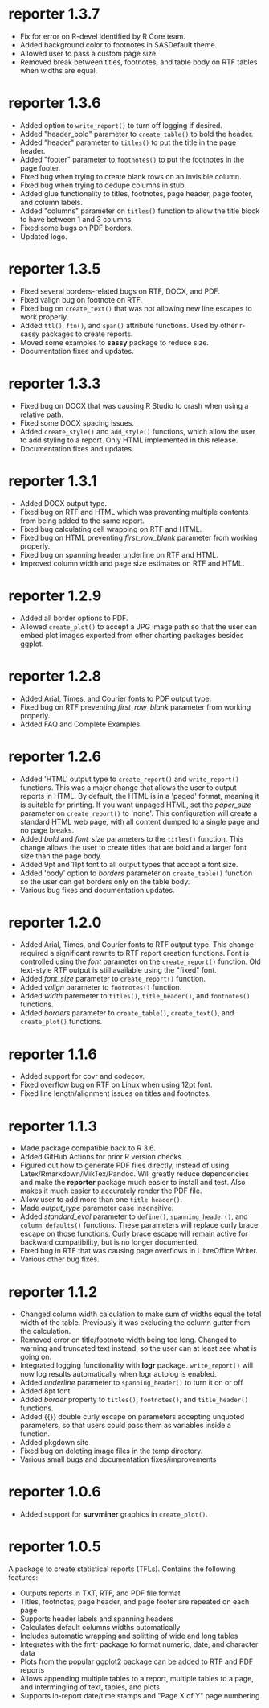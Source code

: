 # reporter 1.3.7
* Fix for error on R-devel identified by R Core team.
* Added background color to footnotes in SASDefault theme.
* Allowed user to pass a custom page size.
* Removed break between titles, footnotes, and table body on RTF tables
when widths are equal.

# reporter 1.3.6

* Added option to `write_report()` to turn off logging if desired.
* Added "header_bold" parameter to `create_table()` to bold the header.
* Added "header" parameter to `titles()` to put the title in the page header.
* Added "footer" parameter to `footnotes()` to put the footnotes in the
page footer.
* Fixed bug when trying to create blank rows on an invisible column.
* Fixed bug when trying to dedupe columns in stub.
* Added glue functionality to titles, footnotes, page header, page footer, 
and column labels.  
* Added "columns" parameter on `titles()` function to allow the title
block to have between 1 and 3 columns.  
* Fixed some bugs on PDF borders.
* Updated logo.

# reporter 1.3.5

* Fixed several borders-related bugs on RTF, DOCX, and PDF.
* Fixed valign bug on footnote on RTF.
* Fixed bug on `create_text()` that was not allowing 
new line escapes to work properly.
* Added `ttl()`, `ftn()`, and `span()` attribute functions.
Used by other r-sassy packages to create reports.
* Moved some examples to **sassy** package to reduce size.
* Documentation fixes and updates.

# reporter 1.3.3

* Fixed bug on DOCX that was causing R Studio to crash when using a relative path.
* Fixed some DOCX spacing issues.
* Added `create_style()` and `add_style()` functions, which allow the user
to add styling to a report.  Only HTML implemented in this release.
* Documentation fixes and updates.

# reporter 1.3.1

* Added DOCX output type.
* Fixed bug on RTF and HTML which was preventing multiple contents 
from being added to the same report.
* Fixed bug calculating cell wrapping on RTF and HTML.
* Fixed bug on HTML preventing _first_row_blank_ parameter from working properly.
* Fixed bug on spanning header underline on RTF and HTML.
* Improved column width and page size estimates on RTF and HTML.

# reporter 1.2.9

* Added all border options to PDF.
* Allowed `create_plot()` to accept a JPG image path so that the user can embed
plot images exported from other charting packages besides ggplot.

# reporter 1.2.8

* Added Arial, Times, and Courier fonts to PDF output type.  
* Fixed bug on RTF preventing _first_row_blank_ parameter from working properly.
* Added FAQ and Complete Examples.

# reporter 1.2.6

* Added 'HTML' output type to `create_report()` and `write_report()` functions.
This was a major change that allows the user to output reports in HTML. 
By default, the HTML is in a 'paged' format, meaning it is suitable for printing.
If you want unpaged HTML, set the _paper_size_ parameter on `create_report()`
to 'none'.  This configuration will create a standard HTML web page, with all
content dumped to a single page and no page breaks.
* Added _bold_ and _font_size_ parameters to the `titles()` function. This change
allows the user to create titles that are bold and a larger font size
than the page body.  
* Added 9pt and 11pt font to all output types that accept a font size.
* Added 'body' option to _borders_ parameter on `create_table()` function
so the user can get borders only on the table body.
* Various bug fixes and documentation updates.


# reporter 1.2.0

* Added Arial, Times, and Courier fonts to RTF output type.  This change required a
significant rewrite to RTF report creation functions.  Font is controlled using
the _font_ parameter on the `create_report()` function.  Old text-style RTF
output is still available using the "fixed" font.
* Added _font_size_ parameter to `create_report()` function.
* Added _valign_ parameter to `footnotes()` function.
* Added _width_ paremeter to `titles()`, `title_header()`, and `footnotes()`
functions.
* Added _borders_ parameter to `create_table()`, `create_text()`, and 
`create_plot()` functions.

# reporter 1.1.6

* Added support for covr and codecov.
* Fixed overflow bug on RTF on Linux when using 12pt font.
* Fixed line length/alignment issues on titles and footnotes.

# reporter 1.1.3

* Made package compatible back to R 3.6.
* Added GitHub Actions for prior R version checks.
* Figured out how to generate PDF files directly, instead of using 
Latex/Rmarkdown/MikTex/Pandoc.  Will greatly reduce dependencies and make
the **reporter** package much easier to install and test.  Also makes it much
easier to accurately render the PDF file.
* Allow user to add more than one `title header()`.
* Made _output_type_ parameter case insensitive.
* Added _standard_eval_ parameter to `define()`, `spanning_header()`,
and `column_defaults()` functions.  These parameters will replace curly brace 
escape on those functions.
Curly brace escape will remain active for backward compatibility, but is 
no longer documented.
* Fixed bug in RTF that was causing page overflows in LibreOffice Writer.
* Various other bug fixes.

# reporter 1.1.2

* Changed column width calculation to make sum of widths equal the total width of
the table.  Previously it was excluding the column gutter from the calculation.
* Removed error on title/footnote width being too long.  Changed to warning
and truncated text instead, so the user can at least see what is going on.
* Integrated logging functionality with **logr** package.  `write_report()` will
now log results automatically when logr autolog is enabled.
* Added _underline_ parameter to `spanning_header()` to turn it on or off
* Added 8pt font
* Added _border_ property to `titles()`, `footnotes()`, and `title_header()` 
functions.
* Added {{}} double curly escape on parameters accepting unquoted parameters, 
so that users could pass them as variables inside a function.
* Added pkgdown site
* Fixed bug on deleting image files in the temp directory.
* Various small bugs and documentation fixes/improvements

# reporter 1.0.6

* Added support for **survminer** graphics in `create_plot()`.

# reporter 1.0.5

A package to create statistical reports (TFLs). Contains the following features:

* Outputs reports in TXT, RTF, and PDF file format
* Titles, footnotes, page header, and page footer are repeated on each page
* Supports header labels and spanning headers
* Calculates default columns widths automatically
* Includes automatic wrapping and splitting of wide and long tables
* Integrates with the fmtr package to format numeric, date, and character data
* Plots from the popular ggplot2 package can be added to RTF and PDF reports
* Allows appending multiple tables to a report, multiple tables to a page, 
and intermingling of text, tables, and plots
* Supports in-report date/time stamps and "Page X of Y" page numbering

